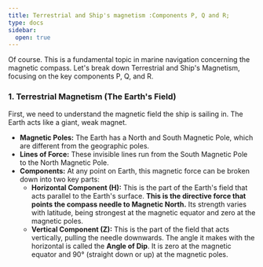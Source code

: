 ```yaml
---
title: Terrestrial and Ship's magnetism :Components P, Q and R;
type: docs
sidebar:
  open: true
---
```


Of course. This is a fundamental topic in marine navigation concerning the magnetic compass. Let's break down Terrestrial and Ship's Magnetism, focusing on the key components P, Q, and R.

### 1. Terrestrial Magnetism (The Earth's Field)

First, we need to understand the magnetic field the ship is sailing in. The Earth acts like a giant, weak magnet.

*   **Magnetic Poles:** The Earth has a North and South Magnetic Pole, which are different from the geographic poles.
*   **Lines of Force:** These invisible lines run from the South Magnetic Pole to the North Magnetic Pole.
*   **Components:** At any point on Earth, this magnetic force can be broken down into two key parts:
    *   **Horizontal Component (H):** This is the part of the Earth's field that acts parallel to the Earth's surface. **This is the directive force that points the compass needle to Magnetic North.** Its strength varies with latitude, being strongest at the magnetic equator and zero at the magnetic poles.
    *   **Vertical Component (Z):** This is the part of the field that acts vertically, pulling the needle downwards. The angle it makes with the horizontal is called the **Angle of Dip**. It is zero at the magnetic equator and 90° (straight down or up) at the magnetic poles.

